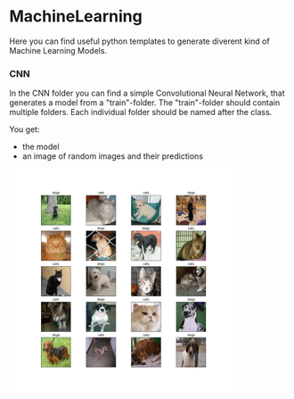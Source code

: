 # MachineLearning 

Here you can find useful python templates to generate diverent kind of Machine Learning Models.

### CNN
In the CNN folder you can find a simple Convolutional Neural Network, that generates a model from a "train"-folder.
The "train"-folder should contain multiple folders. Each individual folder should be named after the class. 

You get:
- the model
- an image of random images and their predictions

<img src="CNN/images/predictions.png" alt="" width="400" />
